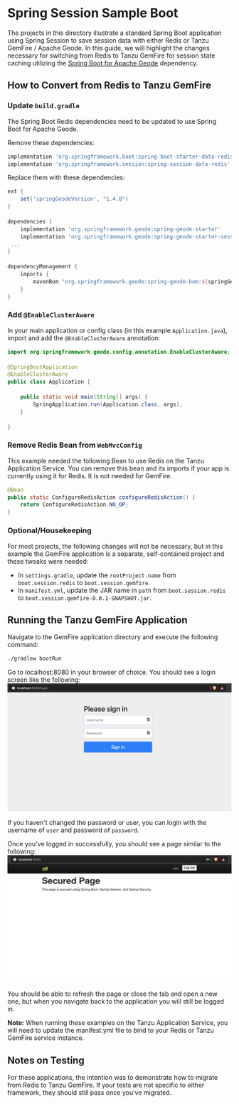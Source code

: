 <!--
Copyright 2019 - 2021 VMware, Inc.
SPDX-License-Identifier: Apache-2.0
-->

# Spring Session Sample Boot

The projects in this directory illustrate a standard Spring Boot application using Spring Session to save session data
with either Redis or Tanzu GemFire / Apache Geode. In this guide, we will highlight the changes necessary for switching from Redis to
Tanzu GemFire for session state caching utilizing the
[Spring Boot for Apache Geode](https://docs.spring.io/autorepo/docs/spring-boot-data-geode-build/current/reference/html5/#introduction) dependency.

## How to Convert from Redis to Tanzu GemFire

### Update `build.gradle`
The Spring Boot Redis dependencies need to be updated to use Spring Boot for Apache Geode.

Remove these dependencies:

```groovy
implementation 'org.springframework.boot:spring-boot-starter-data-redis'
implementation 'org.springframework.session:spring-session-data-redis'
```

Replace them with these dependencies:

```groovy
ext {
    set('springGeodeVersion', "1.4.0")
}

dependencies {
    implementation 'org.springframework.geode:spring-geode-starter'
    implementation 'org.springframework.geode:spring-geode-starter-session'
 ...
}

dependencyManagement {
    imports {
        mavenBom "org.springframework.geode:spring-geode-bom:${springGeodeVersion}"
    }
}
```

### Add `@EnableClusterAware`
In your main application or config class (in this example `Application.java`), import and add the `@EnableClusterAware` 
annotation:

```java
import org.springframework.geode.config.annotation.EnableClusterAware;

@SpringBootApplication
@EnableClusterAware
public class Application {

	public static void main(String[] args) {
		SpringApplication.run(Application.class, args);
	}

}
```

### Remove Redis Bean from `WebMvcConfig`
This example needed the following Bean to use Redis on the Tanzu Application Service. You can remove this bean and its imports
if your app is currently using it for Redis. It is not needed for GemFire.

```java
@Bean
public static ConfigureRedisAction configureRedisAction() {
    return ConfigureRedisAction.NO_OP;
}
```

### Optional/Housekeeping
For most projects, the following changes will not be necessary, but in this example the GemFire application is a
separate, self-contained project and these tweaks were needed:

- In `settings.gradle`, update the `rootProject.name` from `boot.session.redis` to `boot.session.gemfire`.
- In `manifest.yml`, update the JAR name in `path` from `boot.session.redis` to `boot.session.gemfire-0.0.1-SNAPSHOT.jar`.

## Running the Tanzu GemFire Application

Navigate to the GemFire application directory and execute the following command:
```bash
./gradlew bootRun
```

Go to localhost:8080 in your browser of choice. You should see a login screen like the following:
![login page](readme-images/login-page.png)

If you haven't changed the password or user, you can login with the username of `user` and password of `password`.

Once you've logged in successfully, you should see a page similar to the following:
![secured page](readme-images/secured-page.png)

You should be able to refresh the page or close the tab and open a new one, but when you navigate back to the
application you will still be logged in.

**Note:** When running these examples on the Tanzu Application Service, you will need to update the manifest.yml file to bind to your
Redis or Tanzu GemFire service instance.

## Notes on Testing
For these applications, the intention was to demonstrate how to migrate from Redis to Tanzu GemFire.  If your tests are 
not specific to either framework, they should still pass once you've migrated.